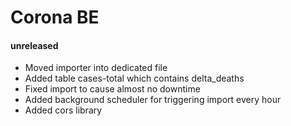 # Corona BE

#### unreleased

- Moved importer into dedicated file
- Added table cases-total which contains delta_deaths
- Fixed import to cause almost no downtime
- Added background scheduler for triggering import every hour
- Added cors library
